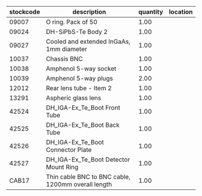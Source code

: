 |stockcode|description|quantity|location|
|---------|-----------|--------|--------|
|09007|O ring.  Pack of 50|1.00||
|09024|DH-SiPbS-Te Body 2|1.00||
|09027|Cooled and extended InGaAs, 1mm diameter|1.00||
|10037|Chassis BNC|1.00||
|10038|Amphenol  5-way socket|1.00||
|10039|Amphenol 5-way plugs|2.00||
|12012|Rear lens tube - Item 2|1.00||
|13291|Aspheric glass lens|1.00||
|42524|DH_IGA-Ex_Te_Boot Front Tube|1.00||
|42525|DH_IGA-Ex_Te_Boot Back Tube|1.00||
|42526|DH_IGA-Ex_Te_Boot Connector Plate|1.00||
|42527|DH_IGA-Ex_Te_Boot Detector Mount Ring|1.00||
|CAB17|Thin cable BNC to BNC cable, 1200mm overall length|1.00||
